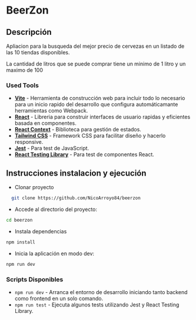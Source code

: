 # BeerZon
## Descripción
Apliacion para la busqueda del mejor precio de cervezas en un listado de las 10 tiendas disponibles.

La cantidad de litros que se puede comprar tiene un minimo de 1 litro y un maximo de 100

### Used Tools
-   **[Vite](https://vitejs.dev/)** - Herramienta de construcción web para incluir todo lo necesario para un inicio rapido del desarrollo que configura automáticamante herramientas como Webpack.
-   **[React](https://reactjs.org/)** - Libreria para construir interfaces de usuario rapidas y eficientes basada en componentes.
-   **[React Context](https://redux-toolkit.js.org/)** - Biblioteca para gestión de estados.
-   **[Tailwind CSS](https://tailwindcss.com/)** - Framework CSS para facilitar diseño y hacerlo responsive.
-   **[Jest](https://jestjs.io/)** - Para test de JavaScript.
-   **[React Testing Library](https://testing-library.com/)** - Para test de componentes React.

## Instrucciones instalacion y ejecución


- Clonar proyecto
```bash
  git clone https://github.com/NicoArroyo84/beerzon
```

- Accede al directorio del proyecto:

```bash
cd beerzon
```

- Instala dependencias 

```bash
npm install
```

- Inicia la aplicación en modo dev:

```bash
npm run dev
````


### Scripts Disponibles
-   `npm run dev` - Arranca el entorno de desarrollo iniciando tanto backend como frontend en un solo comando.
-   `npm run test` - Ejecuta algunos tests utilizando Jest y React Testing Library.

